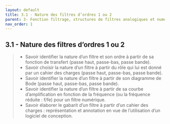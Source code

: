 ```yaml
---
layout: default
title: 3.1 - Nature des filtres d’ordres 1 ou 2
parent: 3- Fonction filtrage, structures de filtres analogiques et numériques
nav_order: 1
---
```


## 3.1 - Nature des filtres d’ordres 1 ou 2

> - Savoir identifier la nature d’un filtre et son ordre à partir de sa fonction de transfert (passe haut, passe-bas, passe bande).
> - Savoir choisir la nature d’un filtre à partir du rôle qui lui est donné par un cahier des charges (passe haut, passe-bas, passe bande).
> - Savoir identifier la nature d’un filtre à partir de son diagramme de Bode (passe haut, passe-bas, passe bande).
> - Savoir identifier la nature d’un filtre à partir de sa courbe d’amplification en fonction de la fréquence (ou la fréquence réduite : f/fe) pour un filtre numérique.
> - Savoir élaborer le gabarit d’un filtre à partir d’un cahier des charges : représentation et annotation en vue de l’utilisation d’un logiciel de conception.
